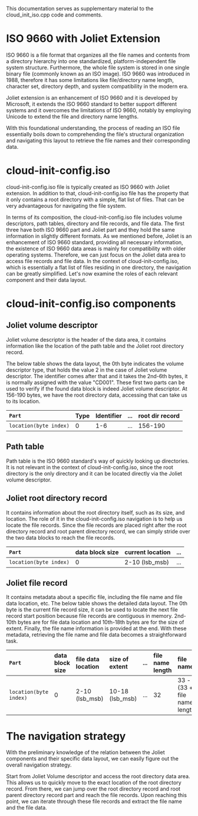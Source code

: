 This documentation serves as supplementary material to the cloud_init_iso.cpp code and comments. 

# ISO 9660 with Joliet Extension

ISO 9660 is a file format that organizes all the file names and contents from a directory hierarchy into one standardized, platform-independent file system structure. Furthermore, the whole file system is stored in one single binary file (commonly known as an ISO image). ISO 9660 was introduced in 1988, therefore it has some limitations like file/directory name length, character set, directory depth, and system compatibility in the modern era.

Joliet extension is an enhancement of ISO 9660 and it is developed by Microsoft, it extends the ISO 9660 standard to better support different systems and it overcomes the limitations of ISO 9660, notably by employing Unicode to extend the file and directory name lengths. 

With this foundational understanding, the process of reading an ISO file essentially boils down to comprehending the file's structural organization and navigating this layout to retrieve the file names and their corresponding data.

# cloud-init-config.iso

cloud-init-config.iso file is typically created as ISO 9660 with Joliet extension. In addition to that, cloud-init-config.iso file has the property that it only contains a root directory with a simple, flat list of files. That can be very advantageous for navigating the file system.

In terms of its composition, the cloud-init-config.iso file includes volume descriptors, path tables, directory and file records, and file data. The first three have both ISO 9660 part and Joliet part and they hold the same information in slightly different formats. As we mentioned before, Joliet is an enhancement of ISO 9660 standard, providing all necessary information, the existence of ISO 9660 data areas is mainly for compatibility with older operating systems. Therefore, we can just focus on the Joliet data area to access file records and file data. In the context of cloud-init-config.iso, which is essentially a flat list of files residing in one directory, the navigation can be greatly simplified. Let's now examine the roles of each relevant component and their data layout.

# cloud-init-config.iso components

## Joliet volume descriptor

Joliet volume descriptor is the header of the data area, it contains information like the location of the path table and the Joliet root directory record.

The below table shows the data layout, the 0th byte indicates the volume descriptor type, that holds the value 2 in the case of Joliet volume descriptor.
The identifier comes after that and it takes the 2nd-6th bytes, it is normally assigned with the value "CD001". These first two parts can be used to verify if the found data block is indeed Joliet volume descriptor. At 156-190 bytes, we have the root directory data, accessing that can take us to its location.

| `Part` | Type| Identifier| ...| root dir record|
|:--- |:---|:---|:---|:---|
| `location(byte index)` | 0 | 1-6 | ... | 156-190 |

## Path table

Path table is the ISO 9660 standard's way of quickly looking up directories. It is not relevant in the context of cloud-init-config.iso, since the root directory is the only directory and it can be located directly via the Joliet volume descriptor.

## Joliet root directory record

It contains information about the root directory itself, such as its size, and location. The role of it in the cloud-init-config.iso navigation is to help us locate the file records. Since the file records are placed right after the root directory record and root parent directory record, we can simply stride over the two data blocks to reach the file records.

| `Part` | data block size | current location| ...|
|:--- |:---|:---|:---|
| `location(byte index)` | 0 | 2-10 (lsb_msb)| ...|

## Joliet file record

It contains metadata about a specific file, including the file name and file data location, etc. The below table shows the detailed data layout. The 0th byte is the current file record size, it can be used to locate the next file record start position because file records are contiguous in memory. 2nd-10th bytes are for file data location and 10th-18th bytes are for the size of extent. Finally, the file name information is provided at the end. With these metadata, retrieving the file name and file data becomes a straightforward task.

| `Part` | data block size | file data location | size of extent | ... | file name length | file name |
|:--- |:--- |:---|:---|:---|:---|:---|
| `location(byte index)` | 0  | 2-10 (lsb_msb)| 10-18 (lsb_msb)| ... | 32 | 33 - (33 + file name length)|

# The navigation strategy

With the preliminary knowledge of the relation between the Joliet components and their specific data layout, we can easily figure out the overall navigation strategy.

Start from Joliet Volume descriptor and access the root directory data area. This allows us to quickly move to the exact location of the root directory record. From there, we can jump over the root directory record and root parent directory record part and reach the file records. Upon reaching this point, we can iterate through these file records and extract the file name and the file data.
